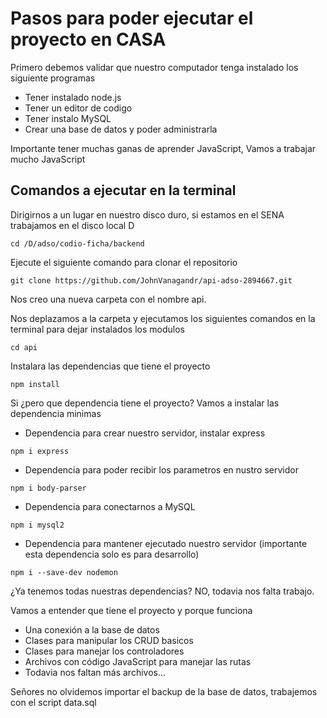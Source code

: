 # Pasos para poder ejecutar el proyecto en CASA

Primero debemos validar que nuestro computador tenga instalado los siguiente programas

-   Tener instalado node.js
-   Tener un editor de codigo
-   Tener instalo MySQL
-   Crear una base de datos y poder administrarla

Importante tener muchas ganas de aprender JavaScript, Vamos a trabajar mucho JavaScript
## Comandos a ejecutar en la terminal

Dirigirnos a un lugar en nuestro disco duro, si estamos en el SENA trabajamos en el disco local D

```
cd /D/adso/codio-ficha/backend
```

Ejecute el siguiente comando para clonar el repositorio

```
git clone https://github.com/JohnVanagandr/api-adso-2894667.git
```

Nos creo una nueva carpeta con el nombre api.  

Nos deplazamos a la carpeta y ejecutamos los siguientes comandos en la terminal para dejar instalados los modulos

```
cd api
```

Instalara las dependencias que tiene el proyecto

```
npm install
```

Si ¿pero que dependencia tiene el proyecto? Vamos a instalar las dependencia minimas

- Dependencia para crear nuestro servidor, instalar express

```
npm i express
```

- Dependencia para poder recibir los parametros en nustro servidor

```
npm i body-parser
```

- Dependencia para conectarnos a MySQL

```
npm i mysql2
```

- Dependencia para mantener ejecutado nuestro servidor (importante esta dependencia solo es para desarrollo)

```
npm i --save-dev nodemon
```

¿Ya tenemos todas nuestras dependencias? NO, todavia nos falta trabajo.  

Vamos a entender que tiene el proyecto y porque funciona

- Una conexión a la base de datos
- Clases para manipular los CRUD basicos
- Clases para manejar los controladores
- Archivos con código JavaScript para manejar las rutas
- Todavia nos faltan más archivos...   

Señores no olvidemos importar el backup de la base de datos, trabajemos con el script data.sql
